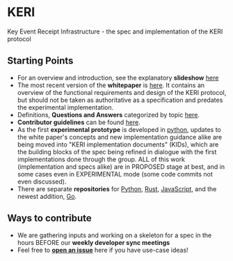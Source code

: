 # KERI
Key Event Receipt Infrastructure - the spec and implementation of the KERI protocol

## Starting Points
* For an overview and introduction, see the explanatory **slideshow** [here](https://github.com/SmithSamuelM/Papers/blob/master/presentations/KERI2_Overview.web.pdf)
* The most recent version of the **whitepaper** is [here](https://github.com/decentralized-identity/keri/blob/master/kids/KERI_WP.pdf). It contains an overview of the functional requirements and design of the KERI protocol, but should not be taken as authoritative as a specification and predates the experimental implementation.
* Definitions, **Questions and Answers** categorized by topic [here](./docs/Q-and-A.md).
* **Contributor guidelines** can be found [here](contributing.md).
* As the first **experimental prototype** is developed in [python](https://github.com/decentralized-identity/keripy), updates to the white paper's concepts and new implementation guidance alike are being moved into "KERI implementation documents" (KIDs), which are the building blocks of the spec being refined in dialogue with the first implementations done through the group. ALL of this work (implementation and specs alike) are in PROPOSED stage at best, and in some cases even in EXPERIMENTAL mode (some code commits not even discussed).
* There are separate **repositories** for [Python](https://github.com/decentralized-identity/keripy/), [Rust](https://github.com/decentralized-identity/keriox/), [JavaScript](https://github.com/decentralized-identity/kerijs/), and the newest addition, [Go](https://github.com/decentralized-identity/kerigo/).

## Ways to contribute
* We are gathering inputs and working on a skeleton for a spec in the hours BEFORE our **weekly developer sync meetings**
* Feel free to **[open an issue](https://github.com/decentralized-identity/keri/issues)** here if you have use-case ideas!

